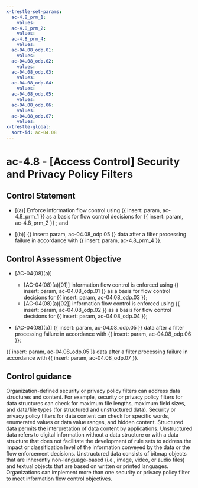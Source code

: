 ```yaml
---
x-trestle-set-params:
  ac-4.8_prm_1:
    values:
  ac-4.8_prm_2:
    values:
  ac-4.8_prm_4:
    values:
  ac-04.08_odp.01:
    values:
  ac-04.08_odp.02:
    values:
  ac-04.08_odp.03:
    values:
  ac-04.08_odp.04:
    values:
  ac-04.08_odp.05:
    values:
  ac-04.08_odp.06:
    values:
  ac-04.08_odp.07:
    values:
x-trestle-global:
  sort-id: ac-04.08
---
```


# ac-4.8 - \[Access Control\] Security and Privacy Policy Filters

## Control Statement

- \[(a)\] Enforce information flow control using {{ insert: param, ac-4.8_prm_1 }} as a basis for flow control decisions for {{ insert: param, ac-4.8_prm_2 }} ; and

- \[(b)\]  {{ insert: param, ac-04.08_odp.05 }} data after a filter processing failure in accordance with {{ insert: param, ac-4.8_prm_4 }}.

## Control Assessment Objective

- \[AC-04(08)(a)\]

  - \[AC-04(08)(a)[01]\] information flow control is enforced using {{ insert: param, ac-04.08_odp.01 }} as a basis for flow control decisions for {{ insert: param, ac-04.08_odp.03 }};
  - \[AC-04(08)(a)[02]\] information flow control is enforced using {{ insert: param, ac-04.08_odp.02 }} as a basis for flow control decisions for {{ insert: param, ac-04.08_odp.04 }};

- \[AC-04(08)(b)\]  {{ insert: param, ac-04.08_odp.05 }} data after a filter processing failure in accordance with {{ insert: param, ac-04.08_odp.06 }};

 {{ insert: param, ac-04.08_odp.05 }} data after a filter processing failure in accordance with {{ insert: param, ac-04.08_odp.07 }}.

## Control guidance

Organization-defined security or privacy policy filters can address data structures and content. For example, security or privacy policy filters for data structures can check for maximum file lengths, maximum field sizes, and data/file types (for structured and unstructured data). Security or privacy policy filters for data content can check for specific words, enumerated values or data value ranges, and hidden content. Structured data permits the interpretation of data content by applications. Unstructured data refers to digital information without a data structure or with a data structure that does not facilitate the development of rule sets to address the impact or classification level of the information conveyed by the data or the flow enforcement decisions. Unstructured data consists of bitmap objects that are inherently non-language-based (i.e., image, video, or audio files) and textual objects that are based on written or printed languages. Organizations can implement more than one security or privacy policy filter to meet information flow control objectives.
